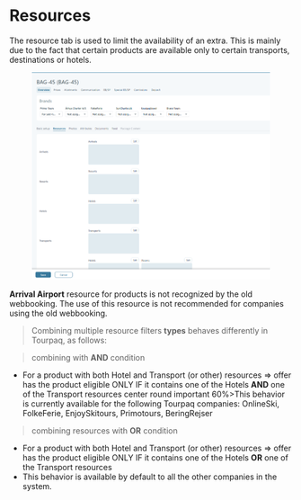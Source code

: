 # Resources

The resource tab is used to limit the availability of an extra. This is mainly due to the fact that certain products are available only to certain transports, destinations or hotels.

<figure><img src="../../.gitbook/assets/image (5) (1) (1).png" alt=""><figcaption></figcaption></figure>

**Arrival Airport** resource for products is not recognized by the old webbooking. The use of this resource is not recommended for companies using the old webbooking.

> Combining multiple resource filters **types** behaves differently in Tourpaq, as follows:

> combining with **AND** condition

* For a product with both Hotel and Transport (or other) resources => offer has the product eligible ONLY IF it contains one of the Hotels **AND** one of the Transport resources center round important 60%>This behavior is currently available for the following Tourpaq companies: OnlineSki, FolkeFerie, EnjoySkitours, Primotours, BeringRejser

> combining resources with **OR** condition

* For a product with both Hotel and Transport (or other) resources => offer has the product eligible ONLY IF it contains one of the Hotels **OR** one of the Transport resources
* This behavior is available by default to all the other companies in the system.
